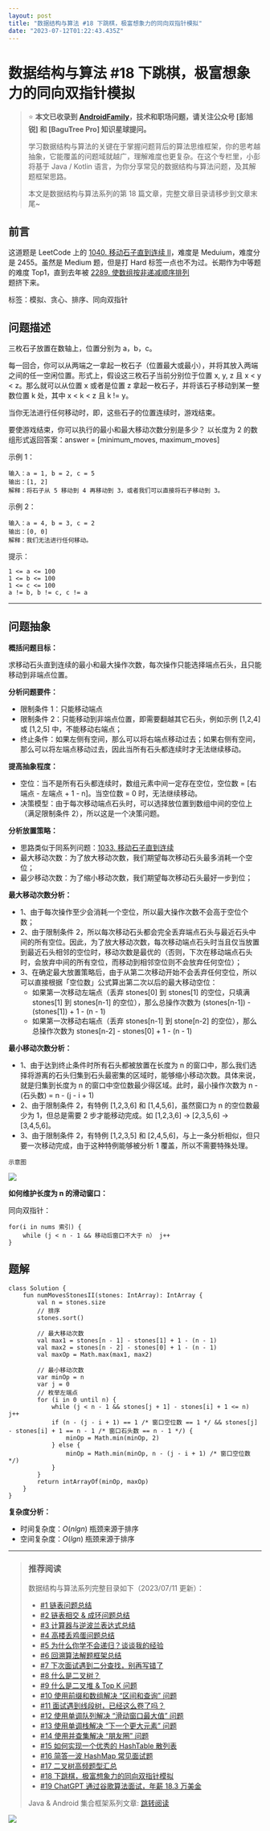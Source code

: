 ```yaml
---
layout: post
title: "数据结构与算法 #18 下跳棋，极富想象力的同向双指针模拟"
date: "2023-07-12T01:22:43.435Z"
---
```

数据结构与算法 #18 下跳棋，极富想象力的同向双指针模拟
=============================

> ⭐️ **本文已收录到 [AndroidFamily](https://github.com/pengxurui/AndroidFamily)，技术和职场问题，请关注公众号 \[彭旭锐\] 和 \[BaguTree Pro\] 知识星球提问。**
> 
> 学习数据结构与算法的关键在于掌握问题背后的算法思维框架，你的思考越抽象，它能覆盖的问题域就越广，理解难度也更复杂。在这个专栏里，小彭将基于 Java / Kotlin 语言，为你分享常见的数据结构与算法问题，及其解题框架思路。
> 
> 本文是数据结构与算法系列的第 18 篇文章，完整文章目录请移步到文章末尾~

前言
--

这道题是 LeetCode 上的 [1040\. 移动石子直到连续 II](https://leetcode.cn/problems/moving-stones-until-consecutive-ii/)，难度是 Meduium，难度分是 2455。虽然是 Medium 题，但是打 Hard 标签一点也不为过。长期作为中等题的难度 Top1，直到去年被 [2289\. 使数组按非递减顺序排列  
](https://leetcode.cn/problems/steps-to-make-array-non-decreasing/)题挤下来。

标签：模拟、贪心、排序、同向双指针

问题描述
----

三枚石子放置在数轴上，位置分别为 a，b，c。

每一回合，你可以从两端之一拿起一枚石子（位置最大或最小），并将其放入两端之间的任一空闲位置。形式上，假设这三枚石子当前分别位于位置 x, y, z 且 x < y < z。那么就可以从位置 x 或者是位置 z 拿起一枚石子，并将该石子移动到某一整数位置 k 处，其中 x < k < z 且 k != y。

当你无法进行任何移动时，即，这些石子的位置连续时，游戏结束。

要使游戏结束，你可以执行的最小和最大移动次数分别是多少？ 以长度为 2 的数组形式返回答案：answer = \[minimum\_moves, maximum\_moves\]

示例 1：

    输入：a = 1, b = 2, c = 5
    输出：[1, 2]
    解释：将石子从 5 移动到 4 再移动到 3，或者我们可以直接将石子移动到 3。
    

示例 2：

    输入：a = 4, b = 3, c = 2
    输出：[0, 0]
    解释：我们无法进行任何移动。
    

提示：

    1 <= a <= 100
    1 <= b <= 100
    1 <= c <= 100
    a != b, b != c, c != a
    

* * *

问题抽象
----

**概括问题目标：**

求移动石头直到连续的最小和最大操作次数，每次操作只能选择端点石头，且只能移动到非端点位置。

**分析问题要件：**

*   限制条件 1：只能移动端点
*   限制条件 2：只能移动到非端点位置，即需要翻越其它石头，例如示例 \[1,2,4\] 或 \[1,2,5\] 中，不能移动右端点；
*   终止条件：如果左侧有空间，那么可以将右端点移动过去；如果右侧有空间，那么可以将左端点移动过去，因此当所有石头都连续时才无法继续移动。

**提高抽象程度：**

*   空位：当不是所有石头都连续时，数组元素中间一定存在空位，空位数 = \[右端点 - 左端点 + 1 - n\]。当空位数 = 0 时，无法继续移动。
*   决策模型：由于每次移动端点石头时，可以选择放位置到数组中间的空位上（满足限制条件 2），所以这是一个决策问题。

**分析放置策略：**

*   思路类似于同系列问题：[1033\. 移动石子直到连续](https://leetcode.cn/problems/moving-stones-until-consecutive/description/)
*   最大移动次数：为了放大移动次数，我们期望每次移动石头最多消耗一个空位；
*   最少移动次数：为了缩小移动次数，我们期望每次移动石头最好一步到位；

**最大移动次数分析：**

*   1、由于每次操作至少会消耗一个空位，所以最大操作次数不会高于空位个数；
*   2、由于限制条件 2，所以每次移动石头都会完全丢弃端点石头与最近石头中间的所有空位。因此，为了放大移动次数，每次移动端点石头时当且仅当放置到最近石头相邻的空位时，移动次数是最优的（否则，下次在移动端点石头时，会放弃中间的所有空位，而移动到相邻空位则不会放弃任何空位）；
*   3、在确定最大放置策略后，由于从第二次移动开始不会丢弃任何空位，所以可以直接根据「空位数」公式算出第二次以后的最大移动空位：
    *   如果第一次移动左端点（丢弃 stones\[0\] 到 stones\[1\] 的空位，只填满 stones\[1\] 到 stones\[n-1\] 的空位），那么总操作次数为 (stones\[n-1\]) - (stones\[1\]) + 1 - (n - 1)
    *   如果第一次移动右端点（丢弃 stones\[n-1\] 到 stone\[n-2\] 的空位），那么总操作次数为 stones\[n-2\] - stones\[0\] + 1 - (n - 1)

**最小移动次数分析：**

*   1、由于达到终止条件时所有石头都被放置在长度为 n 的窗口中，那么我们选择将游离的石头归集到石头最密集的区域时，能够缩小移动次数。具体来说，就是归集到长度为 n 的窗口中空位数最少得区域。此时，最小操作次数为 n - (石头数) = n - (j - i + 1)
*   2、由于限制条件 2，有特例 \[1,2,3,6\] 和 \[1,4,5,6\]，虽然窗口为 n 的空位数最少为 1，但总是需要 2 步才能移动完成。如 \[1,2,3,6\] -> \[2,3,5,6\] -> \[3,4,5,6\]。
*   3、由于限制条件 2，有特例 \[1,2,3,5\] 和 \[2,4,5,6\]，与上一条分析相似，但只要一次移动完成，由于这种特例能够被分析 1 覆盖，所以不需要特殊处理。

`示意图`

![](https://files.mdnice.com/user/3257/d05b1cd6-b13f-466a-a611-c494d6542a01.png)

**如何维护长度为 n 的滑动窗口：**

同向双指针：

    for(i in nums 索引) {
        while (j < n - 1 && 移动后窗口不大于 n） j++
    }
    

题解
--

    class Solution {
        fun numMovesStonesII(stones: IntArray): IntArray {
            val n = stones.size
            // 排序
            stones.sort()
    
            // 最大移动次数
            val max1 = stones[n - 1] - stones[1] + 1 - (n - 1)
            val max2 = stones[n - 2] - stones[0] + 1 - (n - 1)
            val maxOp = Math.max(max1, max2)
    
            // 最小移动次数
            var minOp = n
            var j = 0
            // 枚举左端点
            for (i in 0 until n) {
                while (j < n - 1 && stones[j + 1] - stones[i] + 1 <= n) j++
                if (n - (j - i + 1) == 1 /* 窗口空位数 == 1 */ && stones[j] - stones[i] + 1 == n - 1 /* 窗口石头数 == n - 1 */) {
                    minOp = Math.min(minOp, 2)
                } else {
                    minOp = Math.min(minOp, n - (j - i + 1) /* 窗口空位数 */)
                }
            }
            return intArrayOf(minOp, maxOp)
        }
    }
    

**复杂度分析：**

*   时间复杂度：$O(nlgn)$ 瓶颈来源于排序
*   空间复杂度：$O(lgn)$ 瓶颈来源于排序

* * *

> ### 推荐阅读
> 
> 数据结构与算法系列完整目录如下（2023/07/11 更新）：
> 
> *   [#1 链表问题总结](https://juejin.cn/spost/6882370280946302983)
> *   [#2 链表相交 & 成环问题总结](https://juejin.cn/post/6881580736428638215)
> *   [#3 计算器与逆波兰表达式总结](https://juejin.cn/post/6938387752811495455)
> *   [#4 高楼丢鸡蛋问题总结](https://juejin.cn/post/6938389793760313375)
> *   [#5 为什么你学不会递归？谈谈我的经验](https://juejin.cn/post/7145888770410151967)
> *   [#6 回溯算法解题框架总结](https://juejin.cn/post/6882928981268496398)
> *   [#7 下次面试遇到二分查找，别再写错了](https://juejin.cn/post/6933241413341708296)
> *   [#8 什么是二叉树？](https://juejin.cn/post/7170767634445631525)
> *   [#9 什么是二叉堆 & Top K 问题](https://juejin.cn/post/6904691545493274637)
> *   [#10 使用前缀和数组解决 “区间和查询” 问题](https://juejin.cn/post/7147962276534812685)
> *   [#11 面试遇到线段树，已经这么卷了吗？](https://juejin.cn/post/6984052900901158943)
> *   [#12 使用单调队列解决 “滑动窗口最大值” 问题](https://juejin.cn/post/7144939559489372168)
> *   [#13 使用单调栈解决 “下一个更大元素” 问题](https://juejin.cn/post/7144769422882766885)
> *   [#14 使用并查集解决 “朋友圈” 问题](https://juejin.cn/post/7143880364233064455)
> *   [#15 如何实现一个优秀的 HashTable 散列表](https://juejin.cn/post/7163301919316934693)
> *   [#16 简答一波 HashMap 常见面试题](https://juejin.cn/post/7122091070862655501)
> *   [#17 二叉树高频题型汇总](https://juejin.cn/post/6917131822711341070)
> *   [#18 下跳棋，极富想象力的同向双指针模拟](https://juejin.cn/spost/7254450297467895864)
> *   [#19 ChatGPT 通过谷歌算法面试，年薪 18.3 万美金](https://juejin.cn/post/7216707319643095098)
> 
> Java & Android 集合框架系列文章: [跳转阅读](https://juejin.cn/post/7161731329078329381)

![](https://p6-juejin.byteimg.com/tos-cn-i-k3u1fbpfcp/d9fb63d469704e90929ee2ff9c99fd75~tplv-k3u1fbpfcp-zoom-1.image)